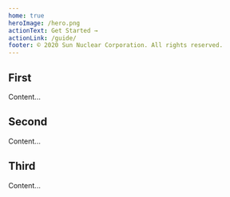 ```yaml
---
home: true
heroImage: /hero.png
actionText: Get Started →
actionLink: /guide/
footer: © 2020 Sun Nuclear Corporation. All rights reserved.
---
```


<div class="features">
  <div class="feature">
    <h2>First</h2>
    <p>Content...</p>
  </div>
  <div class="feature">
    <h2>Second</h2>
    <p>Content...</p>
  </div>
  <div class="feature">
    <h2>Third</h2>
    <p>Content...</p>
  </div>
</div>
